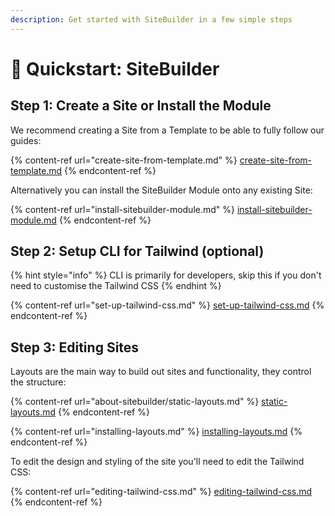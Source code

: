 ```yaml
---
description: Get started with SiteBuilder in a few simple steps
---
```


# 🚀 Quickstart: SiteBuilder

## Step 1: Create a Site or Install the Module

We recommend creating a Site from a Template to be able to fully follow our guides:

{% content-ref url="create-site-from-template.md" %}
[create-site-from-template.md](create-site-from-template.md)
{% endcontent-ref %}

Alternatively you can install the SiteBuilder Module onto any existing Site:

{% content-ref url="install-sitebuilder-module.md" %}
[install-sitebuilder-module.md](install-sitebuilder-module.md)
{% endcontent-ref %}

## Step 2: Setup CLI for Tailwind (optional)

{% hint style="info" %}
CLI is primarily for developers, skip this if you don't need to customise the Tailwind CSS
{% endhint %}

{% content-ref url="set-up-tailwind-css.md" %}
[set-up-tailwind-css.md](set-up-tailwind-css.md)
{% endcontent-ref %}

## Step 3: Editing Sites

Layouts are the main way to build out sites and functionality, they control the structure:

{% content-ref url="about-sitebuilder/static-layouts.md" %}
[static-layouts.md](about-sitebuilder/static-layouts.md)
{% endcontent-ref %}

{% content-ref url="installing-layouts.md" %}
[installing-layouts.md](installing-layouts.md)
{% endcontent-ref %}

To edit the design and styling of the site you'll need to edit the Tailwind CSS:

{% content-ref url="editing-tailwind-css.md" %}
[editing-tailwind-css.md](editing-tailwind-css.md)
{% endcontent-ref %}
